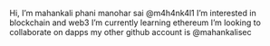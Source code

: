 Hi, I’m mahankali phani manohar sai @m4h4nk4l1
I’m interested in blockchain and web3
I’m currently learning ethereum 
I’m looking to collaborate on dapps
my other github account is @mahankalisec

<!---
m4h4nk4l1/m4h4nk4l1 is a ✨ special ✨ repository because its `README.md` (this file) appears on your GitHub profile.
You can click the Preview link to take a look at your changes.
--->
